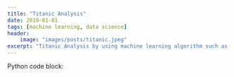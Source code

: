 ```yaml
---
title: "Titanic Analysis"
date: 2019-01-01
tags: [machine learning, data science]
header:
    image: "images/posts/titanic.jpeg"
excerpt: "Titanic Analysis by using machine learning algorithm such as Logistic Regression, Naive Bayes, Support Vector Machine, Decision Tree and Random Forest."
---
```


Python code block:
```python
    
```
